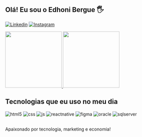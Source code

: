## Olá! Eu sou o Edhoni Bergue 🖐️

[![Linkedin](https://img.shields.io/badge/LinkedIn-0077B5?style=for-the-badge&logo=linkedin&logoColor=white)](https://www.linkedin.com/in/edhonibergue/)
[![Instagram](https://img.shields.io/badge/Instagram-E4405F?style=for-the-badge&logo=instagram&logoColor=white)](https://instagram.com/edhoni_)

<div>
  <a href="https://github.com/edhonibergue">
  <img height="180em" src="https://github-readme-stats.vercel.app/api?username=Gerson172&show_icons=true&theme=dark&include_all_commits=true&count_private=true"/>
  </a>
  <img height="180em" src="https://github-readme-stats.vercel.app/api/top-langs/?username=edhonibergue&layout=compact&langs_count=7&theme=dark"/> 
</div>

## Tecnologias que eu uso no meu dia

<div style="display: inline_block">
  <img align="center" alt="html5" src="https://img.shields.io/badge/HTML5-E34F26?style=for-the-badge&logo=html5&logoColor=white"/>
  <img align="center" alt="css" src="https://img.shields.io/badge/CSS3-1572B6?style=for-the-badge&logo=css3&logoColor=white"/>
  <img align="center" alt="js" src="https://img.shields.io/badge/JavaScript-F7DF1E?style=for-the-badge&logo=javascript&logoColor=black"/>
  <img align="center" alt="reactnative" src="https://img.shields.io/badge/React_Native-20232A?style=for-the-badge&logo=react&logoColor=61DAFB"/>
  <img align="center" alt="figma" src="https://img.shields.io/badge/Figma-F24E1E?style=for-the-badge&logo=figma&logoColor=white"/>
  <img align="center" alt="oracle" src="https://img.shields.io/badge/Oracle-F80000?style=for-the-badge&logo=Oracle&logoColor=white" />
  <img align="center" alt="sqlserver" src="https://img.shields.io/badge/Microsoft_SQL_Server-CC2927?style=for-the-badge&logo=microsoft-sql-server&logoColor=white"/> 
  
</div><br/>

Apaixonado por tecnologia, marketing e economia!
